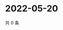 # 2022-05-20

共 0 条

<!-- BEGIN WEIBO -->
<!-- 最后更新时间 Fri May 20 2022 02:28:20 GMT+0800 (China Standard Time) -->

<!-- END WEIBO -->
